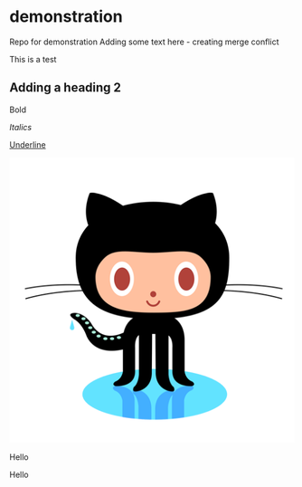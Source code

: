 
# demonstration

Repo for demonstration Adding some text here - creating merge conflict

This is a test

## Adding a heading 2

Bold

_Italics_

<u>Underline</u>

[![Title: images/image1470954519289.Png](https://raw.githubusercontent.com/mimisasouvanh/demonstration/master/images/image1470954519289.Png)](https://raw.githubusercontent.com/mimisasouvanh/demonstration/master/images/image1470954519289.Png)

Hello

Hello

